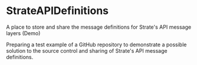 # StrateAPIDefinitions
A place to store and share the message definitions for Strate's API message layers (Demo)

Preparing a test example of a GitHub repository to demonstrate a possible solution to the source control and sharing of Strate's API message definitions.
